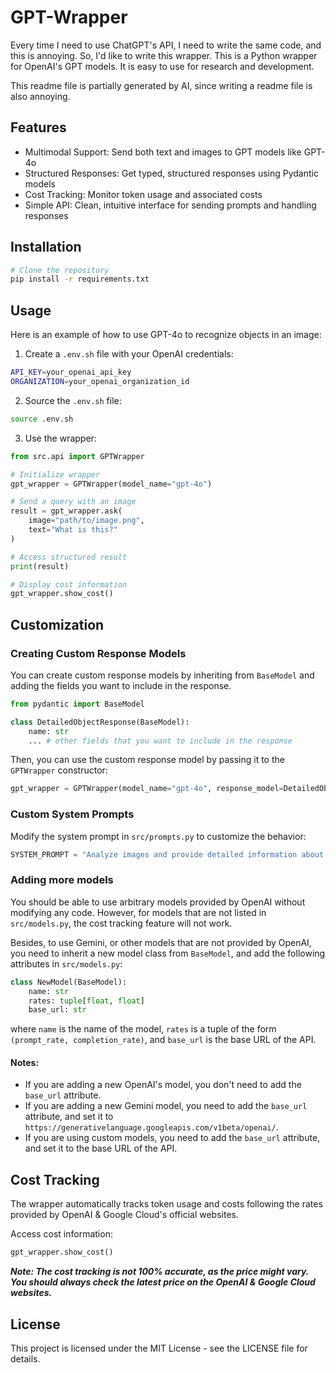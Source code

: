 # GPT-Wrapper

Every time I need to use ChatGPT's API, I need to write the same code, and this is annoying. So, I'd like to write this wrapper. This is a Python wrapper for OpenAI's GPT models. It is easy to use for research and development.

This readme file is partially generated by AI, since writing a readme file is also annoying.

## Features

- Multimodal Support: Send both text and images to GPT models like GPT-4o
- Structured Responses: Get typed, structured responses using Pydantic models
- Cost Tracking: Monitor token usage and associated costs
- Simple API: Clean, intuitive interface for sending prompts and handling responses

## Installation

```bash
# Clone the repository
pip install -r requirements.txt
```

## Usage

Here is an example of how to use GPT-4o to recognize objects in an image:

1. Create a `.env.sh` file with your OpenAI credentials:

```bash
API_KEY=your_openai_api_key
ORGANIZATION=your_openai_organization_id
```

2. Source the `.env.sh` file:

```bash
source .env.sh
```

3. Use the wrapper:

```python
from src.api import GPTWrapper

# Initialize wrapper
gpt_wrapper = GPTWrapper(model_name="gpt-4o")

# Send a query with an image
result = gpt_wrapper.ask(
    image="path/to/image.png", 
    text="What is this?"
)

# Access structured result
print(result)

# Display cost information
gpt_wrapper.show_cost()
```

## Customization

### Creating Custom Response Models

You can create custom response models by inheriting from `BaseModel` and adding the fields you want to include in the response.

```python
from pydantic import BaseModel

class DetailedObjectResponse(BaseModel):
    name: str
    ... # other fields that you want to include in the response
```

Then, you can use the custom response model by passing it to the `GPTWrapper` constructor:

```python
gpt_wrapper = GPTWrapper(model_name="gpt-4o", response_model=DetailedObjectResponse)
```

### Custom System Prompts

Modify the system prompt in `src/prompts.py` to customize the behavior:

```python
SYSTEM_PROMPT = "Analyze images and provide detailed information about objects."
```

### Adding more models

You should be able to use arbitrary models provided by OpenAI without modifying any code. However, for models that are not listed in `src/models.py`, the cost tracking feature will not work.

Besides, to use Gemini, or other models that are not provided by OpenAI, you need to inherit a new model class from `BaseModel`, and add the following attributes in `src/models.py`:

```python
class NewModel(BaseModel):
    name: str
    rates: tuple[float, float]
    base_url: str
```

where `name` is the name of the model, `rates` is a tuple of the form `(prompt_rate, completion_rate)`, and `base_url` is the base URL of the API.

#### Notes:

- If you are adding a new OpenAI's model, you don't need to add the `base_url` attribute. 
- If you are adding a new Gemini model, you need to add the `base_url` attribute, and set it to `https://generativelanguage.googleapis.com/v1beta/openai/`.
- If you are using custom models, you need to add the `base_url` attribute, and set it to the base URL of the API.

## Cost Tracking
The wrapper automatically tracks token usage and costs following the rates provided by OpenAI & Google Cloud's official websites.

Access cost information:

```python
gpt_wrapper.show_cost()
```

***Note: The cost tracking is not 100% accurate, as the price might vary. You should always check the latest price on the OpenAI & Google Cloud websites.***

## License

This project is licensed under the MIT License - see the LICENSE file for details.
